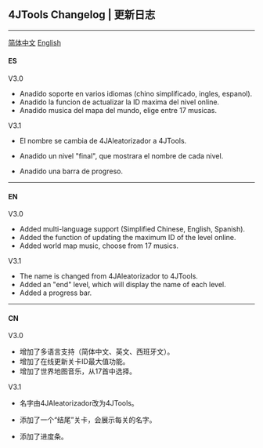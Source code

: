 ## 4JTools Changelog | 更新日志

------

[简体中文](#CN) [English](#EN)

#### ES

V3.0

- Anadido soporte en varios idiomas (chino simplificado, ingles, espanol).
- Anadido la funcion de actualizar la ID maxima del nivel online.
- Anadido musica del mapa del mundo, elige entre 17 musicas.

V3.1

- El nombre se cambia de 4JAleatorizador a 4JTools.

- Anadido un nivel "final", que mostrara el nombre de cada nivel.

- Anadido una barra de progreso.

------

#### <span id="EN">EN</span>

V3.0

- Added multi-language support (Simplified Chinese, English, Spanish).
- Added the function of updating the maximum ID of the level online.
- Added world map music, choose from 17 musics.

V3.1

- The name is changed from 4JAleatorizador to 4JTools.
- Added an "end" level, which will display the name of each level.
- Added a progress bar.

------

#### <span id="CN">CN</span>

V3.0

- 增加了多语言支持（简体中文、英文、西班牙文）。
- 增加了在线更新关卡ID最大值功能。
- 增加了世界地图音乐，从17首中选择。

V3.1

- 名字由4JAleatorizador改为4JTools。

- 添加了一个“结尾”关卡，会展示每关的名字。

- 添加了进度条。

